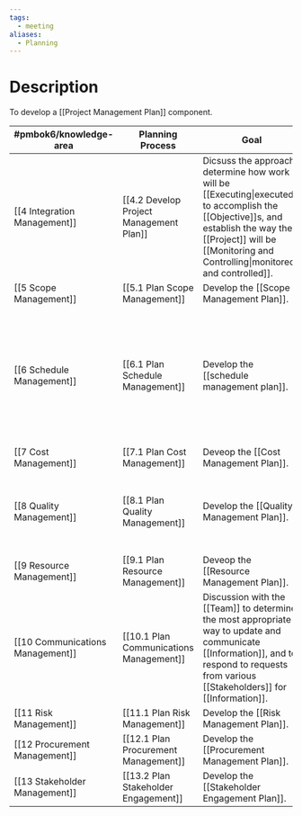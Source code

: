 ```yaml
---
tags:
  - meeting
aliases:
  - Planning
---
```

# Description
To develop a [[Project Management Plan]] component.

| #pmbok6/knowledge-area  | Planning Process | Goal | Attendees |
| ---- | ---- | ---- | ---- |
| [[4 Integration Management]] | [[4.2 Develop Project Management Plan]] | Dicsuss the approach, determine how work will be [[Executing\|executed]] to accomplish the [[Objective]]s, and establish the way the [[Project]] will be [[Monitoring and Controlling\|monitored and controlled]]. |  |
| [[5 Scope Management]] | [[5.1 Plan Scope Management]] | Develop the [[Scope Management Plan]]. |  |
| [[6 Schedule Management]] | [[6.1 Plan Schedule Management]] | Develop the [[schedule management plan]]. | [[Roles/Project Manager]],[[Sponsor]], [[Team]] members, selected [[Stakeholders]], anyone with responsibility for schedule planning or execution. |
| [[7 Cost Management]] | [[7.1 Plan Cost Management]] | Deveop the [[Cost Management Plan]]. |  |
| [[8 Quality Management]] | [[8.1 Plan Quality Management]] | Develop the [[Quality Management Plan]]. | - [[Roles/Project Manager]]<br>- [[Sponsor]]<br>- [[Team]] members<br>- [[Stakeholders]] |
| [[9 Resource Management]] | [[9.1 Plan Resource Management]] | Deveop the [[Resource Management Plan]]. |  |
| [[10 Communications Management]] | [[10.1 Plan Communications Management]] | Discussion with the [[Team]] to determine the most appropriate way to update and communicate [[Information]], and to respond to requests from various [[Stakeholders]] for [[Information]]. |  |
| [[11 Risk Management]] | [[11.1 Plan Risk Management]] | Develop the [[Risk Management Plan]]. |  |
| [[12 Procurement Management]] | [[12.1 Plan Procurement Management]] | Develop the [[Procurement Management Plan]]. |  |
| [[13 Stakeholder Management]] | [[13.2 Plan Stakeholder Engagement]] | Develop the [[Stakeholder Engagement Plan]]. |  |












